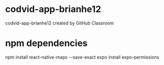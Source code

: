 # codvid-app-brianhe12
codvid-app-brianhe12 created by GitHub Classroom

# npm dependencies
npm install react-native-maps --save-exact
expo install expo-permissions
